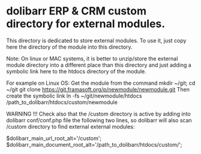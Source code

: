 # dolibarr ERP & CRM custom directory for external modules.

This directory is dedicated to store external modules.
To use it, just copy here the directory of the module into this directory.

Note: On linux or MAC systems, it is better to unzip/store the external module directory into 
a different place than this directory and just adding a symbolic link here to the htdocs directory
of the module.

For example on Linux OS: Get the module from the command 
mkdir ~/git; cd ~/git
git clone https://git.framasoft.org/p/newmodule/newmodule.git
Then create the symbolic link
ln -fs ~/git/newmodule/htdocs /path_to_dolibarr/htdocs/custom/newmodule 

WARNING !!!
Check also that the /custom directory is active by adding into dolibarr conf/conf.php file the following 
two lines, so dolibarr will also scan /custom directory to find external external modules:

$dolibarr_main_url_root_alt='/custom';
$dolibarr_main_document_root_alt='/path_to_dolibarr/htdocs/custom/';


